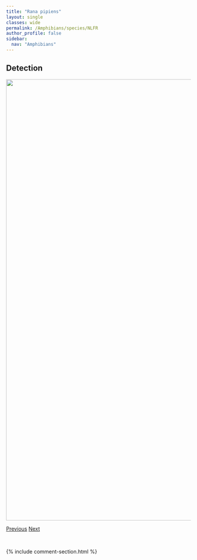```yaml
---
title: "Rana pipiens"
layout: single
classes: wide
permalink: /Amphibians/species/NLFR
author_profile: false
sidebar:
  nav: "Amphibians"
---
```


<h2>Detection</h2>

<a href="https://drive.google.com/uc?export=view&id=1xJghJNFzgemLrb47gX94v21DiF2p1HCP">
<img src="https://drive.google.com/uc?export=view&id=1xJghJNFzgemLrb47gX94v21DiF2p1HCP" height = "1200" width = "800">
</a>


<a href="/DevelopmentWebsite/Amphibians/species/CSFR" class="pagination--pager" title="Rana luteiventris">Previous</a> <a href="/DevelopmentWebsite/Amphibians/species/WOFR" class="pagination--pager" title="Rana sylvatica">Next</a>

<p>&nbsp;</p>

{% include comment-section.html %}
